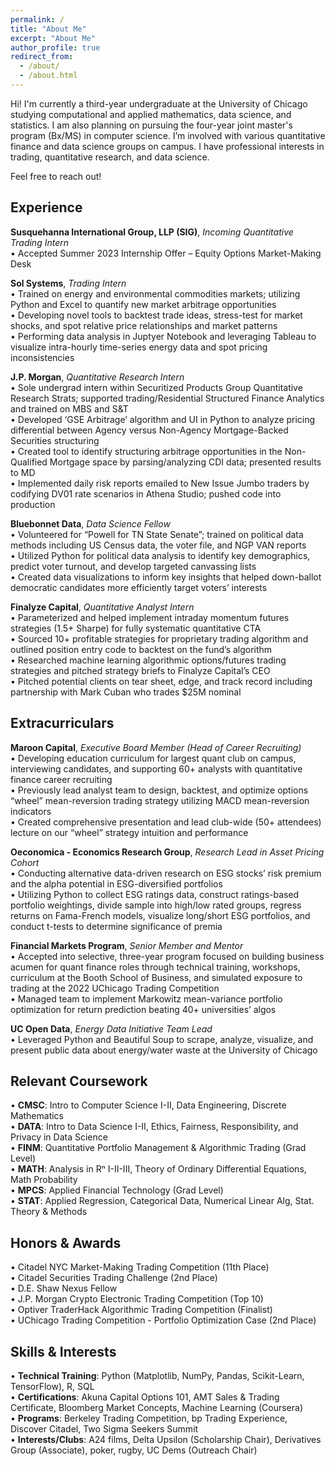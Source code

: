 ```yaml
---
permalink: /
title: "About Me"
excerpt: "About Me"
author_profile: true
redirect_from: 
  - /about/
  - /about.html
---
```


Hi! I'm currently a third-year undergraduate at the University of Chicago studying computational and applied mathematics, data science, and statistics. I am also planning on pursuing the four-year joint master's program (Bx/MS) in computer science. I’m involved with various quantitative finance and data science groups on campus. I have professional interests in trading, quantitative research, and data science.

Feel free to reach out!

Experience
------

**Susquehanna International Group, LLP (SIG)**, *Incoming Quantitative Trading Intern* <br />
• Accepted Summer 2023 Internship Offer – Equity Options Market-Making Desk

**Sol Systems**, *Trading Intern* <br />
• Trained on energy and environmental commodities markets; utilizing Python and Excel to quantify new market arbitrage opportunities<br>
• Developing novel tools to backtest trade ideas, stress-test for market shocks, and spot relative price relationships and market patterns<br>
• Performing data analysis in Juptyer Notebook and leveraging Tableau to visualize intra-hourly time-series energy data and spot pricing inconsistencies

**J.P. Morgan**, *Quantitative Research Intern* <br />
• Sole undergrad intern within Securitized Products Group Quantitative Research Strats; supported trading/Residential Structured Finance Analytics and trained on MBS and S&T<br>
• Developed ‘GSE Arbitrage’ algorithm and UI in Python to analyze pricing differential between Agency versus Non-Agency Mortgage-Backed Securities structuring<br>
• Created tool to identify structuring arbitrage opportunities in the Non-Qualified Mortgage space by parsing/analyzing CDI data; presented results to MD<br>
• Implemented daily risk reports emailed to New Issue Jumbo traders by codifying DV01 rate scenarios in Athena Studio; pushed code into production

**Bluebonnet Data**, *Data Science Fellow* <br />
• Volunteered for “Powell for TN State Senate”; trained on political data methods including US Census data, the voter file, and NGP VAN reports<br>
• Utilized Python for political data analysis to identify key demographics, predict voter turnout, and develop targeted canvassing lists<br>
• Created data visualizations to inform key insights that helped down-ballot democratic candidates more efficiently target voters’ interests

**Finalyze Capital**, *Quantitative Analyst Intern* <br />
• Parameterized and helped implement intraday momentum futures strategies (1.5+ Sharpe) for fully systematic quantitative CTA<br>
• Sourced 10+ profitable strategies for proprietary trading algorithm and outlined position entry code to backtest on the fund’s algorithm<br>
• Researched machine learning algorithmic options/futures trading strategies and pitched strategy briefs to Finalyze Capital’s CEO<br>
• Pitched potential clients on tear sheet, edge, and track record including partnership with Mark Cuban who trades $25M nominal

Extracurriculars
------

**Maroon Capital**, *Executive Board Member (Head of Career Recruiting)*<br />
• Developing education curriculum for largest quant club on campus, interviewing candidates, and supporting 60+ analysts with quantitative finance career recruiting<br>
• Previously lead analyst team to design, backtest, and optimize options “wheel” mean-reversion trading strategy utilizing MACD mean-reversion indicators<br>
• Created comprehensive presentation and lead club-wide (50+ attendees) lecture on our “wheel” strategy intuition and performance 

**Oeconomica - Economics Research Group**, *Research Lead in Asset Pricing Cohort*<br />
• Conducting alternative data-driven research on ESG stocks’ risk premium and the alpha potential in ESG-diversified portfolios<br>
• Utilizing Python to collect ESG ratings data, construct ratings-based portfolio weightings, divide sample into high/low rated groups, regress returns on Fama-French models, visualize long/short ESG portfolios, and conduct t-tests to determine significance of premia

**Financial Markets Program**, *Senior Member and Mentor*<br />
• Accepted into selective, three-year program focused on building business acumen for quant finance roles through technical training, workshops, curriculum at the Booth School of Business, and simulated exposure to trading at the 2022 UChicago Trading Competition<br>
• Managed team to implement Markowitz mean-variance portfolio optimization for return prediction beating 40+ universities’ algos

**UC Open Data**, *Energy Data Initiative Team Lead* <br />
• Leveraged Python and Beautiful Soup to scrape, analyze, visualize, and present public data about energy/water waste at the University of Chicago

Relevant Coursework
------

• **CMSC**: Intro to Computer Science I-II, Data Engineering, Discrete Mathematics<br>
• **DATA**: Intro to Data Science I-II, Ethics, Fairness, Responsibility, and Privacy in Data Science<br>
• **FINM**: Quantitative Portfolio Management & Algorithmic Trading (Grad Level)<br>
• **MATH**: Analysis in Rⁿ I-II-III, Theory of Ordinary Differential Equations, Math Probability<br>
• **MPCS**: Applied Financial Technology (Grad Level)<br>
• **STAT**: Applied Regression, Categorical Data, Numerical Linear Alg, Stat. Theory & Methods

Honors & Awards
------

• Citadel NYC Market-Making Trading Competition (11th Place)<br>
• Citadel Securities Trading Challenge (2nd Place)<br>
• D.E. Shaw Nexus Fellow<br> 
• J.P. Morgan Crypto Electronic Trading Competition (Top 10)<br>
• Optiver TraderHack Algorithmic Trading Competition (Finalist)<br>
• UChicago Trading Competition - Portfolio Optimization Case (2nd Place)

Skills & Interests
------
• **Technical Training**: Python (Matplotlib, NumPy, Pandas, Scikit-Learn, TensorFlow), R, SQL<br>
• **Certifications**: Akuna Capital Options 101, AMT Sales & Trading Certificate, Bloomberg Market Concepts, Machine Learning (Coursera)<br>
• **Programs**: Berkeley Trading Competition, bp Trading Experience, Discover Citadel, Two Sigma Seekers Summit<br>
• **Interests/Clubs**: A24 films, Delta Upsilon (Scholarship Chair), Derivatives Group (Associate), poker, rugby, UC Dems (Outreach Chair)

